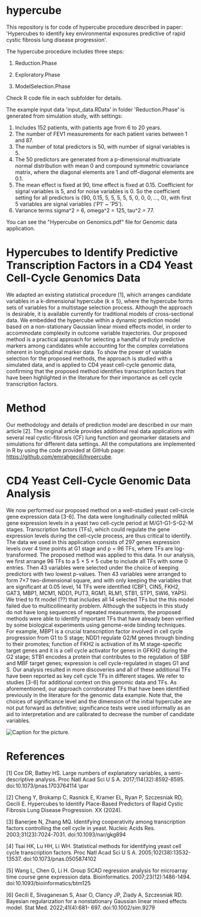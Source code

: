 # hypercube
This repository is for code of hypercube procedure described in paper: 'Hypercubes to identify key environmental exposures predictive of rapid cystic fibrosis lung disease progression'.

The hypercube procedure includes three steps:

1. Reduction.Phase

2. Exploratory.Phase

3. ModelSelection.Phase

Check R code file in each subfolder for details.

The example input data 'input_data.RData' in folder 'Reduction.Phase' is generated from simulation study, with settings:

1. Includes 152 patients, with patients age from 6 to 20 years.
2. The number of FEV1 measurements for each patient varies between 1 and 87.
3. The number of total predictors is 50, with number of signal variables is 5.
4. The 50 predictors are generated from a p-dimensional multivariate normal distribution with mean 0 and compound symmetric covariance matrix, where the diagonal
elements are 1 and off-diagonal elements are 0.1.
5. The mean effect is fixed at 90, time effect is fixed at 0.15. Coefficient for signal variables is 5, and for noise variables is 0. So the coefficient setting for all predictors is {90, 0.15, 5, 5, 5, 5, 5, 0, 0, 0, ..., 0}, with first 5 variables are signal variables ('P1' ~ 'P5').
6. Variance terms sigma^2 = 6, omega^2 = 125, tau^2 = 77.

You can see the "Hypercube on Genomics.pdf" file for Genomic data application.


# Hypercubes to Identify Predictive Transcription Factors in a CD4 Yeast Cell-Cycle Genomics Data

We adapted an existing statistical procedure [1], which arranges candidate variables in a
k-dimensional hypercube (k ≤ 5), where the hypercube forms sets of variables for a multistage
selection process. Although the approach is desirable, it is available currently for
traditional models of cross-sectional data. We embedded the hypercube within a dynamic
prediction model based on a non-stationary Gaussian linear mixed effects model, in order to
accommodate complexity in outcome variable trajectories.
Our proposed method is a practical approach for selecting a handful of truly predictive
markers among candidates while accounting for the complex correlations inherent in longitudinal
marker data. To show the power of variable selection for the proposed methods, the
approach is studied with a simulated data, and is applied to CD4 yeast cell-cycle genomic
data, confirming that the proposed method identifies transcription factors that have been
highlighted in the literature for their importance as cell cycle transcription factors.

# Method

Our methodology and details of prediction model are described in our main article [2]. The
original article provides additional real data applications with several real cystic-fibrosis
(CF) lung function and geomarker datasets and simulations for different data settings.
All the computations are implemented in R by using the code provided at GitHub page:
https://github.com/emrahgecili/hypercube.

# CD4 Yeast Cell-Cycle Genomic Data Analysis

We now performed our proposed method on a well-studied yeast cell-circle gene expression
data [3-6]. The data were longitudinally collected mRNA gene expression levels in a yeast
two cell-cycle period at M/G1-G1-S-G2-M stages. Transcription factors (TFs), which could
regulate the gene expression levels during the cell-cycle process, are thus critical to identify.
The data we used in this application consists of 297 genes expression levels over 4 time points
at G1 stage and p = 96 TFs, where TFs are log-transformed.
The proposed method was applied to this data. In our analysis, we first arrange 96 TFs
to a 5 × 5 × 5 cube to include all TFs with some 0 entries. Then 43 variables were selected
under the choice of keeping predictors with two lowest p-values. Then 43 variables were
arranged to form 7×7 two-dimensional square, and with only keeping the variables that are
significant at 0.05 level, 14 TFs were identified (CBF1, CIN5, FKH2, GAT3, MBP1, MCM1,
NDD1, PUT3, RGM1, RLM1, STB1, STP1, SWI6, YAP5). We tried to fit model (??)
that includes all 14 selected TFs but the this model failed due to multicollinearity problem.
Although the subjects in this study do not have long sequences of repeated measurements,
the proposed methods were able to identify important TFs that have already been verified
by some biological experiments using genome-wide binding techniques. For example, MBP1
is a crucial transcription factor involved in cell cycle progression from G1 to S stage; NDD1 
regulate G2/M genes through binding to their promotes; function of FKH2 is activation of
its M stage-specific target genes and it is a cell cycle activator for genes in GFKH2 during
the G2 stage; STB1 encodes a protein that contributes to the regulation of SBF and MBF
target genes; expression is cell cycle-regulated in stages G1 and S. Our analysis resulted in
more discoveries and all of these additional TFs have been reported as key cell cycle TFs in
different stages. We refer to studies [3-6] for additional context on this genomic data and
TFs.
As aforementioned, our approach corroborated TFs that have been identified previously
in the literature for the genomic data example. Note that, the choices of significance level
and the dimension of the initial hypercube are not put forward as definitive; significance tests
were used informally as an aid to interpretation and are calibrated to decrease the number
of candidate variables.

![Caption for the picture.](/path/to/CD4_forest.jpeg)

# References

[1] Cox DR, Battey HS. Large numbers of explanatory variables, a semi-descriptive analysis.
Proc Natl Acad Sci U S A. 2017;114(32):8592-8595. doi:10.1073/pnas.1703764114 \par

[2] Cheng Y, Brokamp C, Rasnick E, Kramer EL, Ryan P, Szczesniak RD, Gecili E.
Hypercubes to Identify Place-Based Predictors of Rapid Cystic Fibrosis Lung Disease Progression.
XX (2024).

[3] Banerjee N, Zhang MQ. Identifying cooperativity among transcription factors controlling
the cell cycle in yeast. Nucleic Acids Res. 2003;31(23):7024-7031. doi:10.1093/nar/gkg894

[4] Tsai HK, Lu HH, Li WH. Statistical methods for identifying yeast cell cycle transcription
factors. Proc Natl Acad Sci U S A. 2005;102(38):13532-13537. doi:10.1073/pnas.0505874102

[5] Wang L, Chen G, Li H. Group SCAD regression analysis for microarray time course
gene expression data. Bioinformatics. 2007;23(12):1486-1494. doi:10.1093/bioinformatics/btm125

[6] Gecili E, Sivaganesan S, Asar O, Clancy JP, Ziady A, Szczesniak RD. Bayesian regularization
for a nonstationary Gaussian linear mixed effects model. Stat Med. 2022;41(4):681-
697. doi:10.1002/sim.9279

